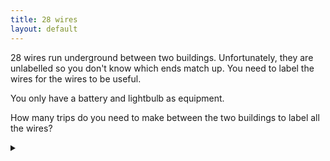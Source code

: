 ```yaml
---
title: 28 wires
layout: default
---
```


28 wires run underground between two buildings. Unfortunately, they are
unlabelled so you don't know which ends match up. You need to label the
wires for the wires to be useful.

You only have a battery and lightbulb as equipment.

How many trips do you need to make between the two buildings to label all the
wires?

<details><summary></summary>

You only need to make one round trip.

### Proof

Starting in the first building number:

1. Label 1 wire with $$A$$.
1. Connect the next 2 wires and label them with $$B$$.
1. Connect the next 3 wires and label them with $$C$$.
1. Continue this way connecting a group of 4, 5, 6 and 7 wires with labels $$D$$
   to $$G$$.

This accounts for all the wires as $$\sum_1^7 i = 28$$.

Now go to the second building. Using the battery and lightbulb, test every
pair of wire against the others (378 tests) to check if they are connected.

Label the wire that is not connected to any other wire as $$A$$, the wires
that are only connected to each other as $$B$$, the group of 3 connected wires
as $$C$$, and so on.

Update the labels as follows:

1. Take one wire from each group and connect them together.
   Append $$A$$ to their labels - this will result in labels $$AA$$, $$BA$$
   ... $$GA$$.
2. Take another wire from each group (which has not yet been updated) and
   connect them together.
   Append $$B$$ to the label. Only 6 of the groups will have a spare wire for
   this.
3. Continue in this way connecting wires and appending
   $$C$$, $$D$$, $$E$$, $$F$$ and $$G$$ in turn.
   Each will have one less group with spare wires to update.

As before this accounts for all the wires as $$\sum_7^1 i = 28$$. Each wire
now has a unique 2 letter label, because each wire in a given group got a
different letter appended.

Now return to the first building. Disconnect the original connections.
Using the battery and lightbulb, test every pair of wire against the others
(378 tests) to check if they are connected.

Append $$G$$ to the wire that is not connected to any other wire, $$F$$ to the
wires that are only connected to each other, $$E$$ to the group of 3 connected
wires, and so on.

The labels of the wires in the two building should now match, with each wire
having a unique 2 letter label.

This strategy works for any
[triangular number](https://en.wikipedia.org/wiki/Triangular_number)
numbers of wires.

</details>


